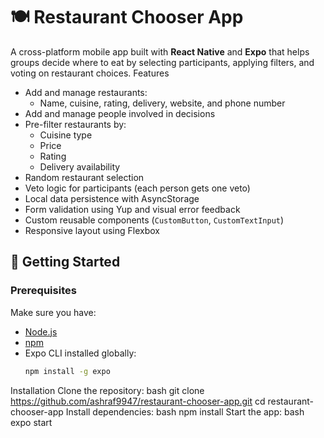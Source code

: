 # 🍽️ Restaurant Chooser App

A cross-platform mobile app built with **React Native** and **Expo** that helps groups decide where to eat by selecting participants, applying filters, and voting on restaurant choices.
 Features
- Add and manage restaurants:
  - Name, cuisine, rating, delivery, website, and phone number
- Add and manage people involved in decisions
- Pre-filter restaurants by:
  - Cuisine type
  - Price
  - Rating
  - Delivery availability
- Random restaurant selection
- Veto logic for participants (each person gets one veto)
- Local data persistence with AsyncStorage
- Form validation using Yup and visual error feedback
- Custom reusable components (`CustomButton`, `CustomTextInput`)
- Responsive layout using Flexbox
## 🚀 Getting Started
### Prerequisites
Make sure you have:
- [Node.js](https://nodejs.org/)
- [npm](https://www.npmjs.com/)
- Expo CLI installed globally:
  ```bash
  npm install -g expo
  
Installation
Clone the repository:
bash
git clone https://github.com/ashraf9947/restaurant-chooser-app.git
cd restaurant-chooser-app
Install dependencies:
bash
npm install
Start the app:
bash
expo start







  

